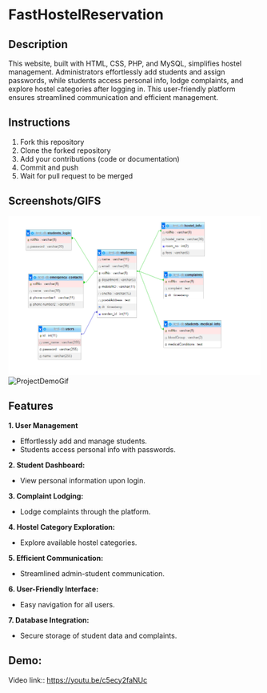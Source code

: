# FastHostelReservation

## Description
This website, built with HTML, CSS, PHP, and MySQL, simplifies hostel management. Administrators effortlessly add students and assign passwords, while students access personal info, lodge complaints, and explore hostel categories after logging in. This user-friendly platform ensures streamlined communication and efficient management.


## Instructions
1. Fork this repository
2. Clone the forked repository
3. Add your contributions (code or documentation)
4. Commit and push
5. Wait for pull request to be merged

## Screenshots/GIFS
![ProjectER](https://github.com/kashiiitech/FastHostelReservation/blob/main/img-Readme/design-db.png)
![ProjectDemoGif](https://github.com/kashiiitech/FastHostelReservation/blob/main/img-Readme/website-demogif.gif)

## Features
**1. User Management**
  - Effortlessly add and manage students.
  - Students access personal info with passwords.
    
**2. Student Dashboard:**
  - View personal information upon login.

**3. Complaint Lodging:**
  - Lodge complaints through the platform.

**4. Hostel Category Exploration:**
  - Explore available hostel categories.

**5. Efficient Communication:**
  - Streamlined admin-student communication.

**6. User-Friendly Interface:**
  - Easy navigation for all users.

**7. Database Integration:**
  - Secure storage of student data and complaints.

## Demo:
Video link:: https://youtu.be/c5ecy2faNUc
